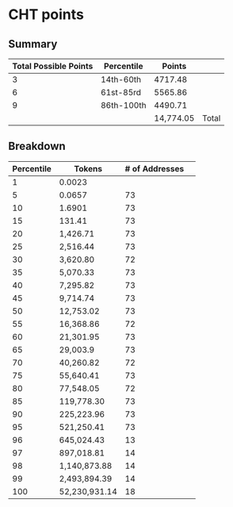 # CHT points
## Summary 
| Total Possible Points | Percentile   | Points  |       |
|-----------------------|--------------|---------|-------|
| 3                     | 14th-60th    | 4717.48 |       |
| 6                     | 61st-85rd    | 5565.86 |       |
| 9                     | 86th-100th   | 4490.71 |       |
|                       |              | 14,774.05   | Total |
## Breakdown 
| Percentile            | Tokens         | # of Addresses |       |
|-----------------------|----------------|--------|-------|
| 1                     |  0.0023        |        |       |
| 5                     |  0.0657        | 73     |       |
| 10                    |  1.6901        | 73     |       |
| 15                    |  131.41        | 73     |       |
| 20                    |  1,426.71      | 73     |       |
| 25                    |  2,516.44      | 73     |       |
| 30                    |  3,620.80      | 72     |       |
| 35                    |  5,070.33      | 73     |       |
| 40                    |  7,295.82      | 73     |       |
| 45                    |  9,714.74      | 73     |       |
| 50                    |  12,753.02     | 73     |       |
| 55                    |  16,368.86     | 72     |       |
| 60                    |  21,301.95     | 73     |       |
| 65                    |  29,003.9      | 73     |       |
| 70                    |  40,260.82     | 72     |       |
| 75                    |  55,640.41     | 73     |       |
| 80                    |  77,548.05     | 72     |       |
| 85                    |  119,778.30    | 73     |       |
| 90                    |  225,223.96    | 73     |       |
| 95                    |  521,250.41    | 73     |       |
| 96                    |  645,024.43    | 13     |       |
| 97                    |  897,018.81    | 14     |       |
| 98                    |  1,140,873.88  | 14     |       |
| 99                    |  2,493,894.39  | 14     |       |
| 100                   |  52,230,931.14 | 18     |       |       